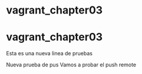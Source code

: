 # vagrant_chapter03
# vagrant_chapter03
Esta es una nueva linea de pruebas

Nueva prueba de pus
Vamos a probar el push remote
